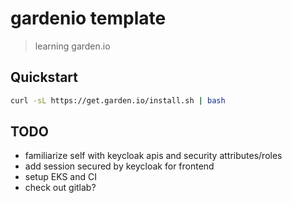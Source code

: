 # gardenio template

>learning garden.io

## Quickstart

```sh
curl -sL https://get.garden.io/install.sh | bash
```

## TODO

- familiarize self with keycloak apis and security attributes/roles
- add session secured by keycloak for frontend
- setup EKS and CI
- check out gitlab?
